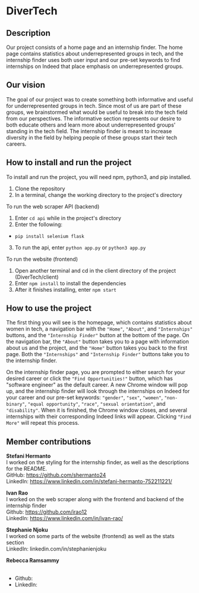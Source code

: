 # DiverTech

## Description

Our project consists of a home page and an internship finder. The home page contains statistics about underrepresented groups in tech, and the internship finder uses both user input and our pre-set keywords to find internships on Indeed that place emphasis on underrepresented groups.

## Our vision

The goal of our project was to create something both informative and useful for underrepresented groups in tech. Since most of us are part of these groups, we brainstormed what would be useful to break into the tech field from our perspectives. The informative section represents our desire to both educate others and learn more about underrepresented groups' standing in the tech field. The internship finder is meant to increase diversity in the field by helping people of these groups start their tech careers.

## How to install and run the project

To install and run the project, you will need npm, python3, and pip installed.

1. Clone the repository
2. In a terminal, change the working directory to the project's directory

To run the web scraper API (backend)

1. Enter `cd api` while in the project's directory
2. Enter the following:

-   `pip install selenium flask`

3. To run the api, enter `python app.py` or `python3 app.py`

To run the website (frontend)

1. Open another terminal and cd in the client directory of the project (DiverTech/client)
2. Enter `npm install` to install the dependencies
3. After it finishes installing, enter `npm start`

## How to use the project

The first thing you will see is the homepage, which contains statistics about women in tech, a navigation bar with the `"Home"`, `"About"`, and `"Internships"` buttons, and the `"Internship Finder"` button at the bottom of the page. On the navigation bar, the `"About"` button takes you to a page with information about us and the project, and the `"Home"` button takes you back to the first page. Both the `"Internships"` and `"Internship Finder"` buttons take you to the internship finder.

On the internship finder page, you are prompted to either search for your desired career or click the `"Find Opportunities!"` button, which has "software engineer" as the default career. A new Chrome window will pop up, and the internship finder will look through the internships on Indeed for your career and our pre-set keywords: `"gender"`, `"sex"`, `"women"`, `"non-binary"`, `"equal opportunity"`, `"race"`, `"sexual orientation"`, and `"disability"`. When it is finished, the Chrome window closes, and several internships with their corresponding Indeed links will appear. Clicking `"Find More"` will repeat this process.

## Member contributions

**Stefani Hermanto**
<br>
I worked on the styling for the internship finder, as well as the descriptions for the README.
<br>
GitHub: https://github.com/shermanto24
<br>
LinkedIn: https://www.linkedin.com/in/stefani-hermanto-752211221/

**Ivan Rao**
<br>
I worked on the web scraper along with the frontend and backend of the internship finder
<br>
Github: https://github.com/irao12
<br>
LinkedIn: https://www.linkedin.com/in/ivan-rao/

**Stephanie Njoku**
<br>
I worked on some parts of the website (frontend) as well as the stats section
<br>
LinkedIn: linkedin.com/in/stephanienjoku

**Rebecca Ramsammy**
<br>
<br>

-   Github:
    <br>
-   LinkedIn:
